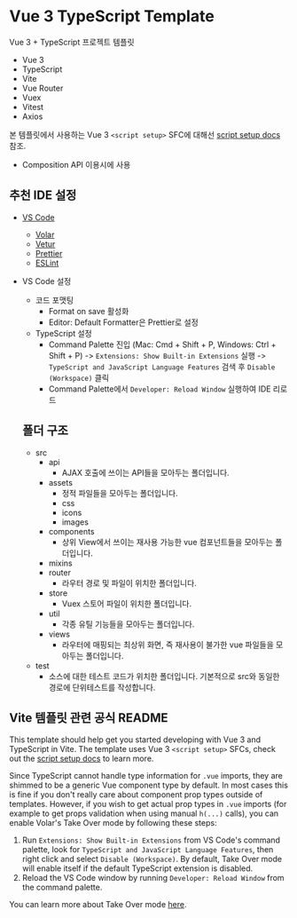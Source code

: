 # Vue 3 TypeScript Template

Vue 3 + TypeScript 프로젝트 템플릿

- Vue 3
- TypeScript
- Vite
- Vue Router
- Vuex
- Vitest
- Axios

본 템플릿에서 사용하는 Vue 3 `<script setup>` SFC에 대해선 [script setup docs](https://v3.vuejs.org/api/sfc-script-setup.html#sfc-script-setup) 참조.

- Composition API 이용시에 사용

## 추천 IDE 설정

- [VS Code](https://code.visualstudio.com/)

  - [Volar](https://marketplace.visualstudio.com/items?itemName=johnsoncodehk.volar)
  - [Vetur](https://marketplace.visualstudio.com/items?itemName=octref.vetur)
  - [Prettier](https://marketplace.visualstudio.com/items?itemName=esbenp.prettier-vscode)
  - [ESLint](https://marketplace.visualstudio.com/items?itemName=dbaeumer.vscode-eslint)

- VS Code 설정

  - 코드 포맷팅
    - Format on save 활성화
    - Editor: Default Formatter은 Prettier로 설정
  - TypeScript 설정
    - Command Palette 진입 (Mac: Cmd + Shift + P, Windows: Ctrl + Shift + P) -> `Extensions: Show Built-in Extensions` 실행 -> `TypeScript and JavaScript Language Features` 검색 후 `Disable (Workspace)` 클릭
    - Command Palette에서 `Developer: Reload Window` 실행하여 IDE 리로드

  ## 폴더 구조

  - src
    - api
      - AJAX 호출에 쓰이는 API들을 모아두는 폴더입니다.
    - assets
      - 정적 파일들을 모아두는 폴더입니다.
      - css
      - icons
      - images
    - components
      - 상위 View에서 쓰이는 재사용 가능한 vue 컴포넌트들을 모아두는 폴더입니다.
    - mixins
    - router
      - 라우터 경로 및 파일이 위치한 폴더입니다.
    - store
      - Vuex 스토어 파일이 위치한 폴더입니다.
    - util
      - 각종 유틸 기능들을 모아두는 폴더입니다.
    - views
      - 라우터에 매핑되는 최상위 화면, 즉 재사용이 불가한 vue 파일들을 모아두는 폴더입니다.
  - test
    - 소스에 대한 테스트 코드가 위치한 폴더입니다. 기본적으로 src와 동일한 경로에 단위테스트를 작성합니다.

## Vite 템플릿 관련 공식 README

This template should help get you started developing with Vue 3 and TypeScript in Vite. The template uses Vue 3 `<script setup>` SFCs, check out the [script setup docs](https://v3.vuejs.org/api/sfc-script-setup.html#sfc-script-setup) to learn more.

Since TypeScript cannot handle type information for `.vue` imports, they are shimmed to be a generic Vue component type by default. In most cases this is fine if you don't really care about component prop types outside of templates. However, if you wish to get actual prop types in `.vue` imports (for example to get props validation when using manual `h(...)` calls), you can enable Volar's Take Over mode by following these steps:

1. Run `Extensions: Show Built-in Extensions` from VS Code's command palette, look for `TypeScript and JavaScript Language Features`, then right click and select `Disable (Workspace)`. By default, Take Over mode will enable itself if the default TypeScript extension is disabled.
2. Reload the VS Code window by running `Developer: Reload Window` from the command palette.

You can learn more about Take Over mode [here](https://github.com/johnsoncodehk/volar/discussions/471).
